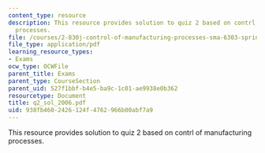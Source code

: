 ```yaml
---
content_type: resource
description: This resource provides solution to quiz 2 based on contrl of manufacturing
  processes.
file: /courses/2-830j-control-of-manufacturing-processes-sma-6303-spring-2008/938fb4602426124f4762966b00abf7a9_q2_sol_2006.pdf
file_type: application/pdf
learning_resource_types:
- Exams
ocw_type: OCWFile
parent_title: Exams
parent_type: CourseSection
parent_uid: 527f1bbf-b4e5-ba9c-1c01-ae9938e0b362
resourcetype: Document
title: q2_sol_2006.pdf
uid: 938fb460-2426-124f-4762-966b00abf7a9
---
```

This resource provides solution to quiz 2 based on contrl of manufacturing processes.

